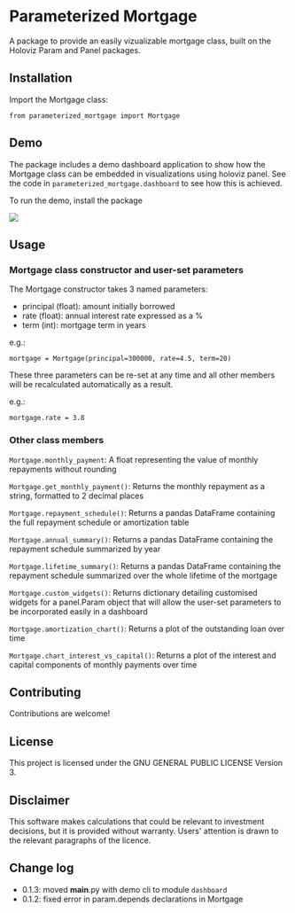 # Parameterized Mortgage

A package to provide an easily vizualizable mortgage class, built on the Holoviz Param and Panel packages.


## Installation 

Import the Mortgage class:

`from parameterized_mortgage import Mortgage`

## Demo

The package includes a demo dashboard application to show how the Mortgage class can be embedded in visualizations using holoviz panel. See the code in `parameterized_mortgage.dashboard` to see how this is achieved. 

To run the demo, install the package 

![](https://raw.githubusercontent.com/JonathanMair/parameterized_mortgage/main/parameterized_mortgage_demo.png)


## Usage


### Mortgage class constructor and user-set parameters

The Mortgage constructor takes 3 named parameters:

- principal (float): amount initially borrowed
- rate (float): annual interest rate expressed as a %
- term (int): mortgage term in years

e.g.:

`mortgage = Mortgage(principal=300000, rate=4.5, term=20)`

These three parameters can be re-set at any time and all other members will be recalculated automatically as a result. 

e.g.: 

`mortgage.rate = 3.8`

### Other class members

`Mortgage.monthly_payment`: A float representing the value of monthly repayments without rounding

`Mortgage.get_monthly_payment()`: Returns the monthly repayment as a string, formatted to 2 decimal places

`Mortgage.repayment_schedule()`: Returns a pandas DataFrame containing the full repayment schedule or amortization table

`Mortgage.annual_summary()`: Returns a pandas DataFrame containing the repayment schedule summarized by year

`Mortgage.lifetime_summary()`: Returns a pandas DataFrame containing the repayment schedule summarized over the whole lifetime of the mortgage

`Mortgage.custom_widgets()`: Returns dictionary detailing customised widgets for a panel.Param object that will allow the user-set parameters to be incorporated easily in a dashboard

`Mortgage.amortization_chart()`: Returns a plot of the outstanding loan over time

`Mortgage.chart_interest_vs_capital()`: Returns a plot of the interest and capital components of monthly payments over time


## Contributing

Contributions are welcome!

## License

This project is licensed under the GNU GENERAL PUBLIC LICENSE Version 3.


## Disclaimer

This software makes calculations that could be relevant to investment decisions, but it is provided without warranty. Users' attention is drawn to the relevant paragraphs of the licence.

## Change log

- 0.1.3: moved __main__.py with demo cli to module `dashboard`
- 0.1.2: fixed error in param.depends declarations in Mortgage
